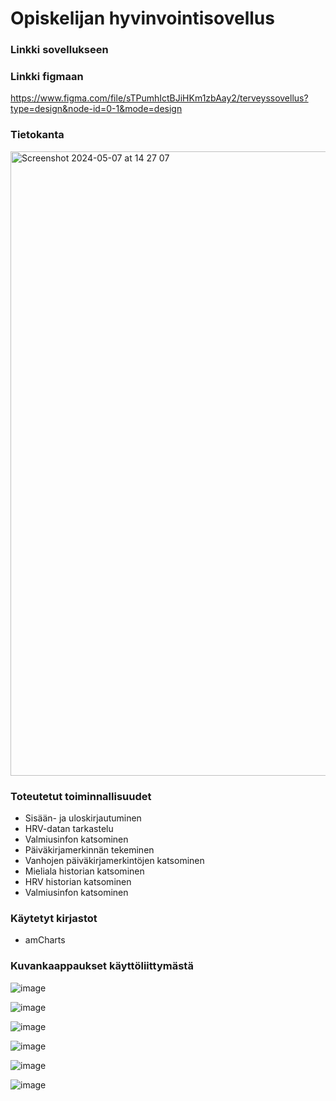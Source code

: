 # Opiskelijan hyvinvointisovellus

### Linkki sovellukseen

### Linkki figmaan

https://www.figma.com/file/sTPumhIctBJiHKm1zbAay2/terveyssovellus?type=design&node-id=0-1&mode=design


### Tietokanta

<img width="999" alt="Screenshot 2024-05-07 at 14 27 07" src="https://github.com/sennir/terveyssovellus/assets/111979727/ca6fce60-4d7a-4b60-bdee-1f2507c78081">


### Toteutetut toiminnallisuudet
- Sisään- ja uloskirjautuminen 
- HRV-datan tarkastelu
- Valmiusinfon katsominen
- Päiväkirjamerkinnän tekeminen
- Vanhojen päiväkirjamerkintöjen katsominen
- Mieliala historian katsominen
- HRV historian katsominen
- Valmiusinfon katsominen

### Käytetyt kirjastot
- amCharts 
  
### Kuvankaappaukset käyttöliittymästä

![image](https://github.com/sennir/terveyssovellus/assets/111979727/b1d9aaa7-ecfd-4536-8a64-f0a563dfaa8e)

![image](https://github.com/sennir/terveyssovellus/assets/111979727/ab3d2ee8-5ed9-4068-a43f-e61edc5d11c4)

![image](https://github.com/sennir/terveyssovellus/assets/111979727/2cd2812b-8cfe-4bb2-949e-38f939ddf9f6)

![image](https://github.com/sennir/terveyssovellus/assets/111979727/ac79a3e1-c62d-4f9a-93a2-f19a19ad7a6a)

![image](https://github.com/sennir/terveyssovellus/assets/111979727/1393345e-3b49-4f42-8c76-00f5f60e4ab2)

![image](https://github.com/sennir/terveyssovellus/assets/111979727/ee22a21b-32aa-47cb-854e-075e322a71fe)



